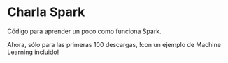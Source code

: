 # Charla Spark

Código para aprender un poco como funciona Spark.

Ahora, sólo para las primeras 100 descargas, !con un ejemplo de Machine Learning incluido!

